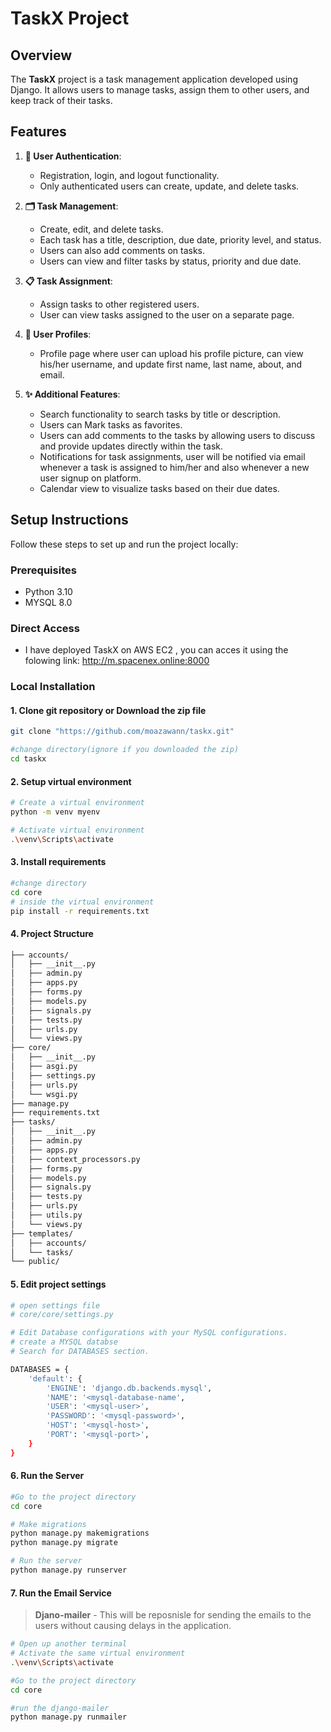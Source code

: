 #  TaskX Project

## Overview

The **TaskX** project is a task management application developed using Django. It allows users to manage tasks, assign them to other users, and keep track of their tasks.

## Features

1. **🔐 User Authentication**:
   - Registration, login, and logout functionality.
   - Only authenticated users can create, update, and delete tasks.

2. **🗂️ Task Management**:
   - Create, edit, and delete tasks.
   - Each task has a title, description, due date, priority level, and status.
   - Users can also add comments on tasks.
   - Users can view and filter tasks by status, priority and due date.

3. **📋 Task Assignment**:
   - Assign tasks to other registered users.
   - User can view tasks assigned to the user on a separate page.

4. **👤 User Profiles**:
   - Profile page where user can upload his profile picture, can view his/her username, and update  first name, last name, about, and email.


6. **✨ Additional Features**:
   - Search functionality to search tasks by title or description.
   - Users can Mark tasks as favorites.
   - Users can add comments to the tasks by allowing users to discuss and provide updates directly within the task.
   - Notifications for task assignments, user will be notified via email whenever a task is assigned to him/her and also whenever a new user signup on platform.
   - Calendar view to visualize tasks based on their due dates.

## Setup Instructions

Follow these steps to set up and run the project locally:

### Prerequisites

- Python 3.10
- MYSQL 8.0

### Direct Access
- I have deployed TaskX on AWS EC2 , you can acces it using the folowing link:
 http://m.spacenex.online:8000

### Local Installation

#### 1. Clone git repository or Download the zip file
```bash
git clone "https://github.com/moazawann/taskx.git"

#change directory(ignore if you downloaded the zip)
cd taskx
```

#### 2. Setup virtual environment
```bash
# Create a virtual environment
python -m venv myenv

# Activate virtual environment
.\venv\Scripts\activate
```


#### 3. Install requirements

```bash
#change directory
cd core
# inside the virtual environment
pip install -r requirements.txt
```

#### 4. Project Structure
```bash
├── accounts/
│   ├── __init__.py
│   ├── admin.py
│   ├── apps.py
│   ├── forms.py
│   ├── models.py
│   ├── signals.py
│   ├── tests.py
│   ├── urls.py
│   └── views.py
├── core/
│   ├── __init__.py
│   ├── asgi.py
│   ├── settings.py
│   ├── urls.py
│   └── wsgi.py
├── manage.py
├── requirements.txt
├── tasks/
│   ├── __init__.py
│   ├── admin.py
│   ├── apps.py
│   ├── context_processors.py 
│   ├── forms.py
│   ├── models.py
│   ├── signals.py
│   ├── tests.py
│   ├── urls.py
│   ├── utils.py  
│   └── views.py
├── templates/
│   ├── accounts/
│   └── tasks/
└── public/
```


#### 5. Edit project settings
```bash
# open settings file
# core/core/settings.py

# Edit Database configurations with your MySQL configurations.
# create a MYSQL databse
# Search for DATABASES section.

DATABASES = {
    'default': {
        'ENGINE': 'django.db.backends.mysql',
        'NAME': '<mysql-database-name',
        'USER': '<mysql-user>',
        'PASSWORD': '<mysql-password>',
        'HOST': '<mysql-host>',
        'PORT': '<mysql-port>',
    }
}
```
#### 6. Run the Server

```bash
#Go to the project directory
cd core

# Make migrations
python manage.py makemigrations
python manage.py migrate

# Run the server
python manage.py runserver
```

#### 7. Run the Email Service
>  **Djano-mailer** - This will be reposnisle for sending the emails to the users without causing delays in the application. 


```bash
# Open up another terminal
# Activate the same virtual environment
.\venv\Scripts\activate

#Go to the project directory
cd core

#run the django-mailer
python manage.py runmailer
```




